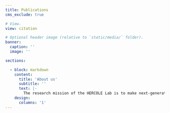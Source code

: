 ```yaml
---
title: Publications
cms_exclude: true

# View.
view: citation

# Optional header image (relative to `static/media/` folder).
banner:
  caption: ''
  image: ''

sections:

  - block: markdown
    content:
      title: 'About us'
      subtitle: ''
      text: |-
        The research mission of the HERCOLE Lab is to make next-generation ML and AI systems more **understandable** to humans, **resilient** to adversarial attacks, and **decentralized** to edge devices.
    design:
      columns: '1'
---
```

